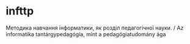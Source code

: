 # infttp
Методика навчання інформатики, як розділ педагогічної науки.  / Az informatika tantárgypedagógia, mint a pedagógiatudomány ága
